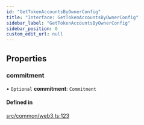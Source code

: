 ```yaml
---
id: "GetTokenAccountsByOwnerConfig"
title: "Interface: GetTokenAccountsByOwnerConfig"
sidebar_label: "GetTokenAccountsByOwnerConfig"
sidebar_position: 0
custom_edit_url: null
---
```


## Properties

### commitment

• `Optional` **commitment**: `Commitment`

#### Defined in

[src/common/web3.ts:123](https://github.com/raydium-io/raydium-sdk/blob/3d95730/src/common/web3.ts#L123)
